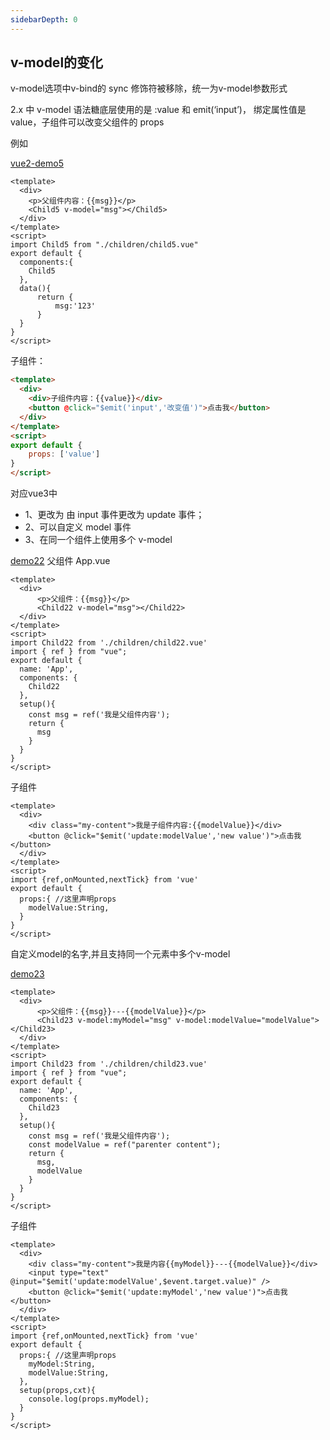 ```yaml
---
sidebarDepth: 0
---
```

## v-model的变化

v-model选项中v-bind的 sync 修饰符被移除，统一为v-model参数形式

2.x 中 v-model 语法糖底层使用的是 :value 和 emit(‘input’)， 绑定属性值是 value，子组件可以改变父组件的 props

例如

[vue2-demo5](###)

```vue
<template>
  <div>
    <p>父组件内容：{{msg}}</p>
    <Child5 v-model="msg"></Child5>
  </div>
</template>
<script>
import Child5 from "./children/child5.vue"
export default {
  components:{
    Child5
  },
  data(){
      return {
          msg:'123'
      }
  }
}
</script>
```
子组件：
```html
<template>
  <div>
    <div>子组件内容：{{value}}</div>
    <button @click="$emit('input','改变值')">点击我</button>
  </div>
</template>
<script>
export default {
    props: ['value']
}
</script>
```
对应vue3中
- 1、更改为 由 input 事件更改为 update 事件；
- 2、可以自定义 model 事件
- 3、在同一个组件上使用多个 v-model

[demo22](###)
父组件 App.vue

```vue
<template>
  <div>
      <p>父组件：{{msg}}</p>
      <Child22 v-model="msg"></Child22>
  </div>
</template>
<script>
import Child22 from './children/child22.vue'
import { ref } from "vue";
export default {
  name: 'App',
  components: {
    Child22
  },
  setup(){
    const msg = ref('我是父组件内容');
    return {
      msg
    }
  }
}
</script>
```

子组件

```vue
<template>
  <div>
    <div class="my-content">我是子组件内容:{{modelValue}}</div>
    <button @click="$emit('update:modelValue','new value')">点击我</button>
  </div>
</template>
<script>
import {ref,onMounted,nextTick} from 'vue' 
export default {
  props:{ //这里声明props
    modelValue:String,
  }
}
</script>
```

自定义model的名字,并且支持同一个元素中多个v-model

[demo23](###)
```vue
<template>
  <div>
      <p>父组件：{{msg}}---{{modelValue}}</p>
      <Child23 v-model:myModel="msg" v-model:modelValue="modelValue"></Child23>
  </div>
</template>
<script>
import Child23 from './children/child23.vue'
import { ref } from "vue";
export default {
  name: 'App',
  components: {
    Child23
  },
  setup(){
    const msg = ref('我是父组件内容');
    const modelValue = ref("parenter content");
    return {
      msg,
      modelValue
    }
  }
}
</script>
```

子组件

```vue
<template>
  <div>
    <div class="my-content">我是内容{{myModel}}---{{modelValue}}</div>
    <input type="text" @input="$emit('update:modelValue',$event.target.value)" />
    <button @click="$emit('update:myModel','new value')">点击我</button>
  </div>
</template>
<script>
import {ref,onMounted,nextTick} from 'vue' 
export default {
  props:{ //这里声明props
    myModel:String,
    modelValue:String,
  },
  setup(props,cxt){
    console.log(props.myModel);
  }
}
</script>
```